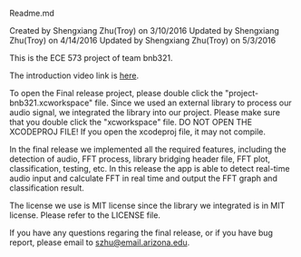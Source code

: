 Readme.md

Created by Shengxiang Zhu(Troy) on 3/10/2016
Updated by Shengxiang Zhu(Troy) on 4/14/2016
Updated by Shengxiang Zhu(Troy) on 5/3/2016

This is the ECE 573 project of team bnb321.

The introduction video link is [here](https://www.youtube.com/watch?v=eRyX9Ho0JBM "Introduction of bnb321").

To open the Final release project, please double click the "project-bnb321.xcworkspace" file. Since we used an external library to process our audio signal, we integrated the library into our project. Please make sure that you double click the "xcworkspace" file. DO NOT OPEN THE XCODEPROJ FILE! If you open the xcodeproj file, it may not compile.

In the final release we implemented all the required features, including the detection of audio, FFT process, library bridging header file, FFT plot, classification, testing, etc. In this release the app is able to detect real-time audio input and calculate FFT in real time and output the FFT graph and classification result.

The license we use is MIT license since the library we integrated is in MIT license. Please refer to the LICENSE file.

If you have any questions regaring the final release, or if you have bug report, please email to szhu@email.arizona.edu.

